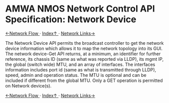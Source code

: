 # AMWA NMOS Network Control API Specification: Network Device

[←Network Flow ](3.0._Network_Flow.md) · [ Index↑ ](..) · [Network Links→](5.0._Network_Links.md)



The Network Device API permits the broadcast controller to get the network device information which allows it to map the network topology into its GUI.  
The network device-Get API returns, at a minimum,  an identifier for further reference, its chassis ID (same as what was reported via LLDP), its mgmt IP, the global (switch wide) MTU,  and an array of interfaces.  The interfaces information includes port id (same as what is transmitted through LLDP), speed, admin and operation status. The MTU is optional and can be included if different from the global MTU. 
Only a GET operation is permitted on Network device(s). 

[←Network Flow ](3.0._Network_Flow.md) · [ Index↑ ](..) · [Network Links→](5.0._Network_Links.md)

